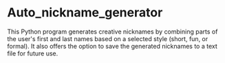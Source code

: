 # Auto_nickname_generator
This Python program generates creative nicknames by combining parts of the user's first and last names based on a selected style (short, fun, or formal). It also offers the option to save the generated nicknames to a text file for future use.
